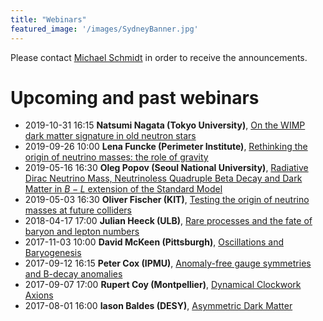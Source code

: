 ```yaml
---
title: "Webinars"
featured_image: '/images/SydneyBanner.jpg'
---
```


Please contact [Michael Schmidt](http://michael.cai-schmidt.org/#contact) in order to receive the announcements.

# Upcoming and past webinars

* 2019-10-31 16:15 **Natsumi Nagata (Tokyo University)**, [On the WIMP dark matter signature in old neutron stars](Seminar-20191031-Nagata.pdf)
* 2019-09-26 10:00 **Lena Funcke (Perimeter Institute)**, [Rethinking the origin of neutrino masses: the role of gravity](Seminar-20190926-Funcke.pdf)
* 2019-05-16 16:30 **Oleg Popov (Seoul National University)**, [Radiative Dirac Neutrino Mass, Neutrinoless Quadruple Beta Decay and Dark Matter in $B-L$ extension of the Standard Model](Seminar-20190516-Popov.pdf)
* 2019-05-03 16:30 **Oliver Fischer (KIT)**, [Testing the origin of neutrino masses at future colliders](Seminar-20190502-Fischer.pdf) 
* 2018-04-17 17:00 **Julian Heeck (ULB)**, [Rare processes and the fate of baryon and lepton numbers](Seminar-20180417-Heeck.pdf)
* 2017-11-03 10:00 **David McKeen (Pittsburgh)**, [Oscillations and Baryogenesis](Seminar-20171103-mckeen.pdf)
* 2017-09-12 16:15 **Peter Cox (IPMU)**, [Anomaly-free gauge symmetries and B-decay anomalies](Seminar-20170912-Cox.pdf)
* 2017-09-07 17:00 **Rupert Coy (Montpellier)**, [Dynamical Clockwork Axions](Seminar-20170907-Coy.pdf)
* 2017-08-01 16:00 **Iason Baldes (DESY)**, [Asymmetric Dark Matter](Seminar-20170801-baldes.pdf)
